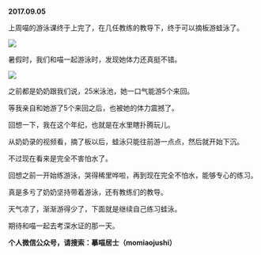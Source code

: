 
          
**2017.09.05**

上周喵的游泳课终于上完了，在几任教练的教导下，终于可以摘板游蛙泳了。


![](http://wx3.sinaimg.cn/large/627d9660ly1fj8a4sq5lzj20u01hcdqe.jpg)


暑假时，我们和喵一起游泳时，发现她体力还真挺不错。


![](http://wx3.sinaimg.cn/large/627d9660ly1fj8a4set8jj20yg0mzagt.jpg)


之前都是奶奶跟我们说，25米泳池，她一口气能游5个来回。

等我亲自和她游了5个来回之后，也被她的体力震撼了。

回想一下，我在这个年纪，也就是在水里瞎扑腾玩儿。

从奶奶录的视频看，摘了板以后，蛙泳只能往前游一点点，然后就开始下沉。

不过现在看来是完全不害怕水了。

回想之前一开始练游泳，哭得稀里哗啦，再到现在完全不怕水，能够专心的练习。

真是多亏了奶奶坚持带着游泳，还有教练们的教导。

天气凉了，渐渐游得少了，下面就是继续自己练习蛙泳。

期待和喵一起去考深水证的那一天。


**个人微信公众号，请搜索：摹喵居士（momiaojushi）**

        